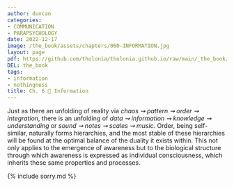 ```yaml
---
author: duncan
categories:
- COMMUNICATION
- PARAPSYCHOLOGY
date: 2022-12-17
image: /the_book/assets/chapters/060-INFORMATION.jpg
layout: page
pdf: https://github.com/tholonia/tholonia.github.io/raw/main/_the_book/assets/chapters/060-INFORMATION.pdf
DEL: the_book
tags:
- information
- nothingness
title: Ch. 6 📜 Information
---
```


Just as there an unfolding of reality via <i>chaos ⇝ pattern ⇝  order ⇝  integration</i>, there is an unfolding of <i>data ⇝ information ⇝ knowledge ⇝ understanding</i> or<i> sound ⇝ notes ⇝ scales ⇝ music</i>.  Order, being self-similar, naturally forms hierarchies, and the most stable of these hierarchies will be found at the optimal balance of the duality it exists within.  This not only applies to the emergence of awareness but to the biological structure through which awareness is expressed as individual consciousness, which inherits these same properties and processes.<!--more-->

{% include sorry.md %}